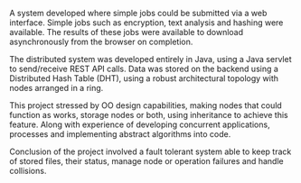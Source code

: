 A system developed where simple jobs could be submitted via a web interface. Simple jobs such as encryption, text analysis 
and hashing were available. The results of these jobs were available to download asynchronously from the browser on completion.

The distributed system was developed entirely in Java, using a Java servlet to send/receive REST API calls. Data was stored 
on the backend using a Distributed Hash Table (DHT), using a robust architectural topology with nodes arranged in a ring.

This project stressed by OO design capabilities, making nodes that could function as works, storage nodes or both, using 
inheritance to achieve this feature. Along with experience of developing concurrent applications, processes and implementing
abstract algorithms into code.

Conclusion of the project involved a fault tolerant system able to keep track of stored files, their status, manage node or 
operation failures and handle collisions.